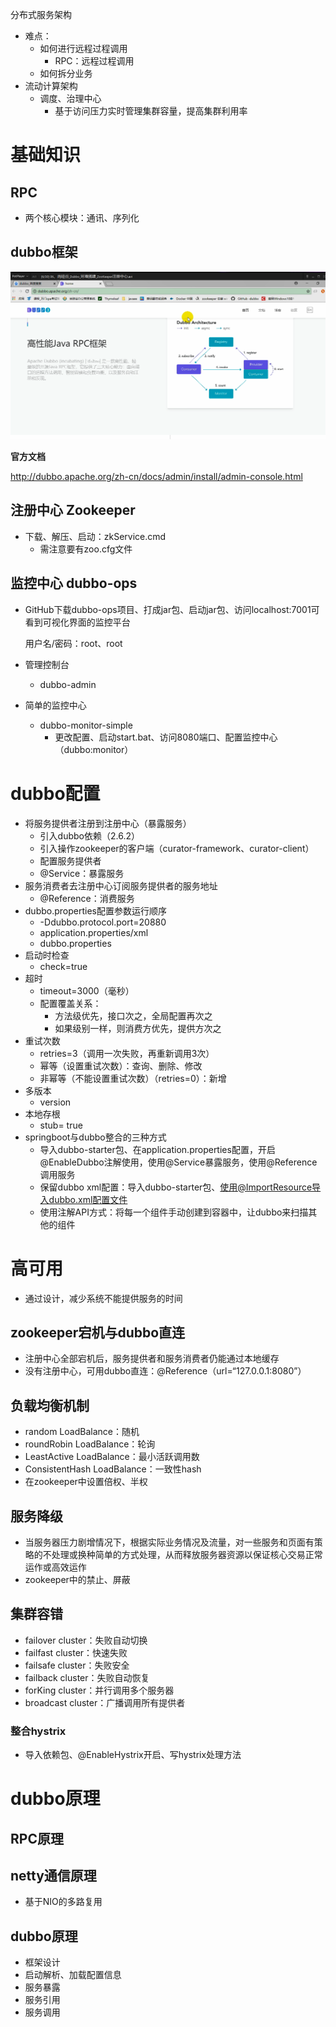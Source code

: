 分布式服务架构

- 难点：
  - 如何进行远程过程调用
    - RPC：远程过程调用
  - 如何拆分业务
- 流动计算架构
  - 调度、治理中心
    - 基于访问压力实时管理集群容量，提高集群利用率

# 基础知识

## RPC 

- 两个核心模块：通讯、序列化

## dubbo框架

![](images/QQ截图20190212171521.png)

**官方文档**  

http://dubbo.apache.org/zh-cn/docs/admin/install/admin-console.html

## 注册中心 Zookeeper

- 下载、解压、启动：zkService.cmd
  - 需注意要有zoo.cfg文件

## 监控中心 dubbo-ops

- GitHub下载dubbo-ops项目、打成jar包、启动jar包、访问localhost:7001可看到可视化界面的监控平台

  用户名/密码：root、root

- 管理控制台

  - dubbo-admin

- 简单的监控中心

  - dubbo-monitor-simple
    - 更改配置、启动start.bat、访问8080端口、配置监控中心（dubbo:monitor）

# dubbo配置

- 将服务提供者注册到注册中心（暴露服务）
  - 引入dubbo依赖（2.6.2）
  - 引入操作zookeeper的客户端（curator-framework、curator-client）
  - 配置服务提供者
  - @Service：暴露服务
- 服务消费者去注册中心订阅服务提供者的服务地址
  - @Reference：消费服务
- dubbo.properties配置参数运行顺序
  - -Ddubbo.protocol.port=20880
  - application.properties/xml
  - dubbo.properties
- 启动时检查
  - check=true
- 超时
  - timeout=3000（毫秒）
  - 配置覆盖关系：
    - 方法级优先，接口次之，全局配置再次之
    - 如果级别一样，则消费方优先，提供方次之
- 重试次数
  - retries=3（调用一次失败，再重新调用3次）
  - 幂等（设置重试次数）：查询、删除、修改
  - 非幂等（不能设置重试次数）（retries=0）：新增
- 多版本
  - version
- 本地存根
  - stub= true
- springboot与dubbo整合的三种方式
  - 导入dubbo-starter包、在application.properties配置，开启@EnableDubbo注解使用，使用@Service暴露服务，使用@Reference调用服务
  - 保留dubbo xml配置：导入dubbo-starter包、使用@ImportResource导入dubbo.xml配置文件
  - 使用注解API方式：将每一个组件手动创建到容器中，让dubbo来扫描其他的组件

# 高可用

- 通过设计，减少系统不能提供服务的时间

## zookeeper宕机与dubbo直连

- 注册中心全部宕机后，服务提供者和服务消费者仍能通过本地缓存
- 没有注册中心，可用dubbo直连：@Reference（url=“127.0.0.1:8080”）

## 负载均衡机制

- random LoadBalance：随机
- roundRobin LoadBalance：轮询
- LeastActive LoadBalance：最小活跃调用数
- ConsistentHash LoadBalance：一致性hash
- 在zookeeper中设置倍权、半权

## 服务降级

- 当服务器压力剧增情况下，根据实际业务情况及流量，对一些服务和页面有策略的不处理或换种简单的方式处理，从而释放服务器资源以保证核心交易正常运作或高效运作
- zookeeper中的禁止、屏蔽

## 集群容错

- failover cluster：失败自动切换
- failfast cluster：快速失败
- failsafe cluster：失败安全
- failback cluster：失败自动恢复
- forKing cluster：并行调用多个服务器
- broadcast cluster：广播调用所有提供者

### 整合hystrix

- 导入依赖包、@EnableHystrix开启、写hystrix处理方法

# dubbo原理

## RPC原理 

## netty通信原理 

- 基于NIO的多路复用

## dubbo原理 

- 框架设计
- 启动解析、加载配置信息
- 服务暴露
- 服务引用
- 服务调用